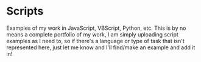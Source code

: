 # Scripts
Examples of my work in JavaScript, VBScript, Python, etc.
This is by no means a complete portfolio of my work, I am simply uploading script examples as I need to, so if there's a language or type of task that isn't represented here, just let me know and I'll find/make an example and add it in!
